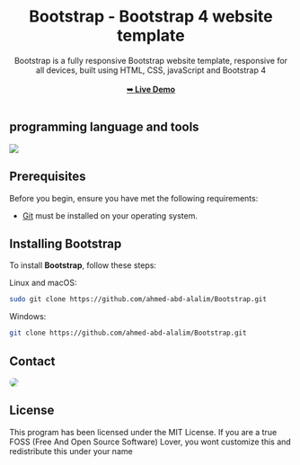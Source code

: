 <div align="center">
<h1 align="center">Bootstrap  -  Bootstrap 4 website template</h1>
Bootstrap is a fully responsive Bootstrap website template, responsive for all devices, built using HTML, CSS, javaScript and Bootstrap 4
<br />
<br />
<a href="https://ahmed-abd-alalim.github.io/Bootstrap/"><strong>➥ Live Demo</strong></a>
<br />
<br />
</div>

## programming language and tools

<p>
   <a href="#">
    <img src="https://skillicons.dev/icons?i=html,css,js,bootstrap,vscode,ps&perline=7" />
   </a>
</p>

## Prerequisites

Before you begin, ensure you have met the following requirements:

* [Git](https://git-scm.com/downloads "Download Git") must be installed on your operating system.

## Installing Bootstrap

To install **Bootstrap**, follow these steps:

Linux and macOS:

```bash
sudo git clone https://github.com/ahmed-abd-alalim/Bootstrap.git
```

Windows:

```bash
git clone https://github.com/ahmed-abd-alalim/Bootstrap.git
```

## Contact

<p align="left">
  <a href="https://www.linkedin.com/in/ahmed-abd-alalim-286768299/" target="_blank"><img src="https://img.shields.io/badge/-LinkedIn-%230077B5?style=for-the-badge&logo=linkedin&logoColor=white" style="border-radius: 30px" target="_blank"></a>
<!--   <a href="https://github.com/Death-Mask" target="_blank"><img src="https://img.shields.io/badge/GitHub-000000?style=for-the-badge&logo=github&logoColor=whit style="border-radius: 30px" target="_blank"></a> -->
  
</p>

## License

This program has been licensed under the MIT License. If you are a true FOSS (Free And Open Source Software) Lover, you wont customize this and redistribute this under your name

